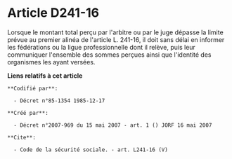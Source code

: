 # Article D241-16

Lorsque le montant total perçu par l'arbitre ou par le juge dépasse la limite prévue au premier alinéa de l'article L.
241-16, il doit sans délai en informer les fédérations ou la ligue professionnelle dont il relève, puis leur communiquer
l'ensemble des sommes perçues ainsi que l'identité des organismes les ayant versées.

**Liens relatifs à cet article**

	**Codifié par**:

	  - Décret n°85-1354 1985-12-17

	**Créé par**:

	  - Décret n°2007-969 du 15 mai 2007 - art. 1 () JORF 16 mai 2007

	**Cite**:

	  - Code de la sécurité sociale. - art. L241-16 (V)
